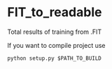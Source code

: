 # FIT_to_readable
Total results of training from .FIT

If you want to compile project use 
```shell
python setup.py $PATH_TO_BUILD
```

